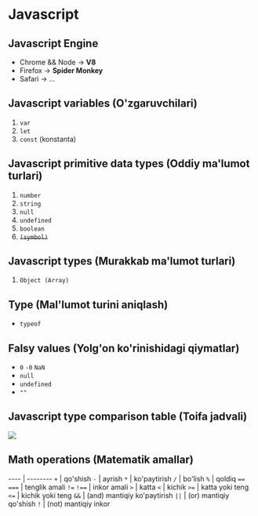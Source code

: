 # Javascript

## Javascript Engine
- Chrome && Node -> __V8__
- Firefox -> __Spider Monkey__
- Safari -> ...

## Javascript variables (O'zgaruvchilari)

1. `var`
2. `let`
3. `const` (konstanta)

## Javascript primitive data types (Oddiy ma'lumot turlari)

1. `number`
2. `string`
3. `null`
4. `undefined`
5. `boolean`
6. ~~`(symbol)`~~

## Javascript types (Murakkab ma'lumot turlari)

1. `Object (Array)`

## Type (Mal'lumot turini aniqlash)

- `typeof`

## Falsy values (Yolg'on ko'rinishidagi qiymatlar)

- `0` `-0` `NaN`
- `null`
- `undefined`
- `""`

## Javascript type comparison table (Toifa jadvali)

![](https://i.stack.imgur.com/35MpY.png)

## Math operations (Matematik amallar)
---- | --------
 `+` | qo'shish
 `-` | ayrish
 `*` | ko'paytirish
 `/` | bo'lish
 `%` | qoldiq
 `==` `===` | tenglik amali
 `!=` `!==` | inkor amali
 `>` | katta
 `<` | kichik
 `>=` | katta yoki teng
 `<=` | kichik yoki teng
 `&&` | (and) mantiqiy ko'paytirish
 `||` | (or) mantiqiy qo'shish
 `!` | (not) mantiqiy inkor